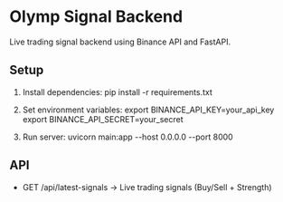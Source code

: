 # Olymp Signal Backend

Live trading signal backend using Binance API and FastAPI.

## Setup

1. Install dependencies:
   pip install -r requirements.txt

2. Set environment variables:
   export BINANCE_API_KEY=your_api_key
   export BINANCE_API_SECRET=your_secret

3. Run server:
   uvicorn main:app --host 0.0.0.0 --port 8000

## API
- GET /api/latest-signals → Live trading signals (Buy/Sell + Strength)
